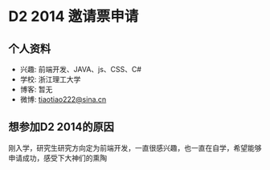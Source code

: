 # D2 2014 邀请票申请

## 个人资料

- 兴趣: 前端开发、JAVA、js、CSS、C#
- 学校: 浙江理工大学
- 博客: 暂无
- 微博: tiaotiao222@sina.cn

## 想参加D2 2014的原因


刚入学，研究生研究方向定为前端开发，一直很感兴趣，也一直在自学，希望能够申请成功，感受下大神们的熏陶

